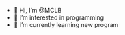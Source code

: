 - 👋 Hi, I’m @MCLB
- 👀 I’m interested in programming
- 🌱 I’m currently learning new program

<!---
MCLB/MCLB is a ✨ special ✨ repository because its `README.md` (this file) appears on your GitHub profile.
You can click the Preview link to take a look at your changes.
--->

